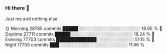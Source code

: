 ### Hi there 👋

Just me and nothing else


<!--START_SECTION:waka-->
🌞 Morning                28785 commits       █████░░░░░░░░░░░░░░░░░░░░   18.95 % 
🌆 Daytime                27711 commits       █████░░░░░░░░░░░░░░░░░░░░   18.24 % 
🌃 Evening                77703 commits       █████████████░░░░░░░░░░░░   51.15 % 
🌙 Night                  17705 commits       ███░░░░░░░░░░░░░░░░░░░░░░   11.66 % 
<!--END_SECTION:waka-->
